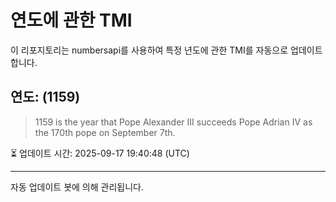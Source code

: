 
# 연도에 관한 TMI

이 리포지토리는 numbersapi를 사용하여 특정 년도에 관한 TMI를 자동으로 업데이트합니다.

## 연도: (1159)
> 1159 is the year that Pope Alexander III succeeds Pope Adrian IV as the 170th pope on September 7th.

⏳ 업데이트 시간: 2025-09-17 19:40:48 (UTC)

---
자동 업데이트 봇에 의해 관리됩니다.
